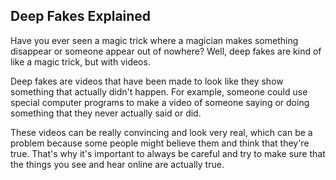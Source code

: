 ## Deep Fakes Explained

Have you ever seen a magic trick where a magician makes something disappear or someone appear out of nowhere? Well, deep fakes are kind of like a magic trick, but with videos.

Deep fakes are videos that have been made to look like they show something that actually didn't happen. For example, someone could use special computer programs to make a video of someone saying or doing something that they never actually said or did.

These videos can be really convincing and look very real, which can be a problem because some people might believe them and think that they're true. That's why it's important to always be careful and try to make sure that the things you see and hear online are actually true.
